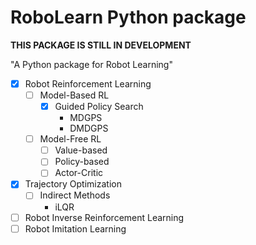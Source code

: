 # RoboLearn Python package

**THIS PACKAGE IS STILL IN DEVELOPMENT**

"A Python package for Robot Learning"

- [x] Robot Reinforcement Learning
    - [ ] Model-Based RL
        - [x] Guided Policy Search
            - MDGPS
            - DMDGPS
    - [ ] Model-Free RL
        - [ ] Value-based
        - [ ] Policy-based
        - [ ] Actor-Critic
- [x] Trajectory Optimization
    - [ ] Indirect Methods
        - iLQR
- [ ] Robot Inverse Reinforcement Learning
- [ ] Robot Imitation Learning
